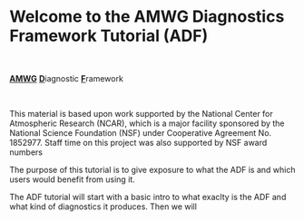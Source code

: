 # Welcome to the AMWG Diagnostics Framework Tutorial (ADF)


<br>

<u>**AMWG**</u> <u>**D**</u>iagnostic <u>**F**</u>ramework

<br>

<div>


This material is based upon work supported by the National Center for Atmospheric Research (NCAR), which is a major facility sponsored by the National Science Foundation (NSF) under Cooperative Agreement No. 1852977. Staff time on this project was also supported by NSF award numbers <???>

    
The purpose of this tutorial is to give exposure to what the ADF is and which users would benefit from using it.
    
The ADF tutorial will start with a basic intro to what exaclty is the ADF and what kind of diagnostics it produces. Then we will 